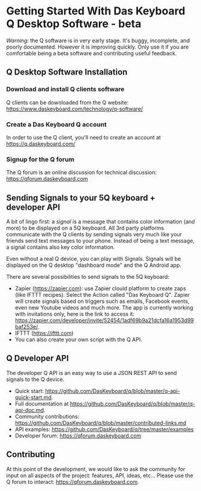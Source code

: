 # Getting Started With Das Keyboard Q Desktop Software - beta

*Warning:* the Q software is in very early stage. It's buggy, incomplete, and poorly documented.
However it is improving quickly. Only use it if you are 
comfortable being a beta software and contributing useful feedback.

## Q Desktop Software Installation

### Download and install Q clients software

Q clients can be downloaded from the Q website:
  https://www.daskeyboard.com/technology/q-software/

### Create a Das Keyboard Q account

In order to use the Q client, you'll need to create an account at
 https://q.daskeyboard.com/ 

### Signup for the Q forum

The Q forum is an online discussion for technical discussion: https://qforum.daskeyboard.com 

## Sending Signals to your 5Q keyboard + developer API

A bit of lingo first: a *signal* is a message that contains color information (and more) to be
displayed on a 5Q keyboard. All 3rd party platforms communicate with the Q clients by sending 
 signals very much like your friends send text messages to your phone. Instead of being a text message, a 
 signal contains also key color information.

Even without a real Q device, you can play with Signals. Signals will be displayed on the Q desktop "dashboard mode" and the Q Android app. 

There are several possibilities to send signals to the 5Q keyboard:
 
 - Zapier (https://zapier.com): use Zapier clould platform to create zaps (like IFTTT recipes).
 Select the Action called "Das Keyboard Q". Zapier will create signals based on triggers such as
  emails, Facebook events, even new Youtube videos and much more. The app is currently working with invitations only, here is the link to access it: https://zapier.com/developer/invite/52454/1adf69b9a21dcfa16a1953d99baf253e/. 
 - IFTTT (https://ifttt.com)
 - You can also create your own script with the Q API.
 
## Q Developer API

The developer Q API is an easy way to use a JSON REST API to send signals to the Q device.

- Quick start: https://github.com/DasKeyboard/q/blob/master/q-api-quick-start.md.
- Full documentation at https://github.com/DasKeyboard/q/blob/master/q-api-doc.md.
- Community contributions: https://github.com/DasKeyboard/q/blob/master/contributed-links.md
- API examples: https://github.com/DasKeyboard/q/tree/master/examples
- Developer forum: https://qforum.daskeyboard.com

## Contributing

At this point of the development, we would like to ask the community for input on all aspects
 of the project: features, API, ideas, etc... 
 Please use the Q forum to interact: https://qforum.daskeyboard.com.
 


